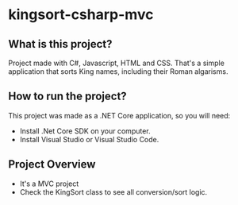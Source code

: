 # kingsort-csharp-mvc

## What is this project?

Project made with C#, Javascript, HTML and CSS. That's a simple application that sorts King names, including their Roman algarisms.

## How to run the project?

This project was made as a .NET Core application, so you will need:
- Install .Net Core SDK on your computer.
- Install Visual Studio or Visual Studio Code.

## Project Overview
- It's a MVC project
- Check the KingSort class to see all conversion/sort logic.

